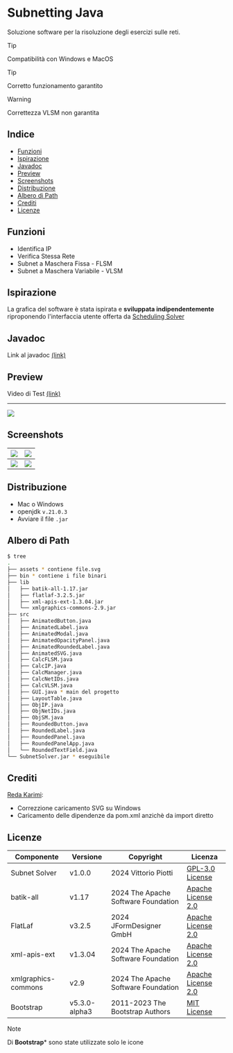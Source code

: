 # Subnetting Java

Soluzione software per la risoluzione degli esercizi sulle reti.



> [!TIP]
> Compatibilità con Windows e MacOS


> [!TIP]
> Corretto funzionamento garantito


> [!WARNING]
> Correttezza VLSM non garantita


## Indice

 - [Funzioni](#funzioni)
 - [Ispirazione](#ispirazione)
 - [Javadoc](#javadoc)
 - [Preview](#preview)
 - [Screenshots](#screenshots)
 - [Distribuzione](#distribuzione)
 - [Albero di Path](#albero-di-path)
 - [Crediti](#crediti)
 - [Licenze](#licenze)

## Funzioni

 - Identifica IP
 - Verifica Stessa Rete
 - Subnet a Maschera Fissa - FLSM
 - Subnet a Maschera Variabile - VLSM

## Ispirazione

La grafica del software è stata ispirata e **sviluppata indipendentemente** riproponendo l'interfaccia utente offerta da [Scheduling Solver](https://process-scheduling-solver.boonsuen.com/)

## Javadoc

Link al javadoc [(link)](https://vittoriopiotti.altervista.org/SubnettingJava/org/subnetting/package-summary.html)

## Preview

Video di Test [(link)](https://drive.google.com/file/d/17XctjTlS7LYgrnKikc7BHBkw4H3vvMtA/view?usp=sharing)


---

<img src="https://github.com/vittorioPiotti/Subnet-Solver-Java/blob/main/screenshots/vlsm.png" />


## Screenshots


|<img src="https://github.com/vittorioPiotti/Subnet-Solver-Java/blob/main/screenshots/ip.png" /> | <img src="https://github.com/vittorioPiotti/Subnet-Solver-Java/blob/main/screenshots/net.png" />|
|-|-|
|<img src="https://github.com/vittorioPiotti/Subnet-Solver-Java/blob/main/screenshots/flsm.png" />|<img src="https://github.com/vittorioPiotti/Subnet-Solver-Java/blob/main/screenshots/vlsm.png" />|


## Distribuzione

 - Mac o Windows
 - openjdk `v.21.0.3`
 - Avviare il file `.jar`


## Albero di Path


```bash
$ tree
.
├── assets * contiene file.svg
├── bin * contiene i file binari
├── lib
│   ├── batik-all-1.17.jar 
│   ├── flatlaf-3.2.5.jar 
│   ├── xml-apis-ext-1.3.04.jar
│   └── xmlgraphics-commons-2.9.jar
├── src
│   ├── AnimatedButton.java 
│   ├── AnimatedLabel.java 
│   ├── AnimatedModal.java 
│   ├── AnimatedOpacityPanel.java 
│   ├── AnimatedRoundedLabel.java
│   ├── AnimatedSVG.java
│   ├── CalcFLSM.java
│   ├── CalcIP.java 
│   ├── CalcManager.java 
│   ├── CalcNetIDs.java 
│   ├── CalcVLSM.java 
│   ├── GUI.java * main del progetto
│   ├── LayoutTable.java
│   ├── ObjIP.java
│   ├── ObjNetIDs.java
│   ├── ObjSM.java
│   ├── RoundedButton.java
│   ├── RoundedLabel.java
│   ├── RoundedPanel.java
│   ├── RoundedPanelApp.java
│   └── RoundedTextField.java
└── SubnetSolver.jar * eseguibile

```

## Crediti

[Reda Karimi](https://github.com/RedaKarimi):
 - Correzzione caricamento SVG su Windows
 - Caricamento delle dipendenze da pom.xml anzichè da import diretto

## Licenze

| Componente          | Versione         | Copyright                                      | Licenza                                                                                            |
|---------------------|------------------|------------------------------------------------|----------------------------------------------------------------------------------------------------|
| Subnet Solver       | v1.0.0           | 2024 Vittorio Piotti                           | [GPL-3.0 License](https://github.com/vittorioPiotti/Subnet-Solver-Java/blob/main/LICENSE.md)       |
| batik-all           | v1.17            | 2024 The Apache Software Foundation            | [Apache License 2.0](https://xmlgraphics.apache.org/batik/license.html)                            |
| FlatLaf             | v3.2.5           | 2024 JFormDesigner GmbH                        | [Apache License 2.0](https://github.com/JFormDesigner/FlatLaf/blob/main/LICENSE)                   |
| xml-apis-ext        | v1.3.04          | 2024 The Apache Software Foundation            | [Apache License 2.0](https://xmlgraphics.apache.org/batik/license.html)                            |
| xmlgraphics-commons | v2.9             | 2024 The Apache Software Foundation            | [Apache License 2.0](https://xmlgraphics.apache.org/batik/license.html)                            |
| Bootstrap           | v5.3.0-alpha3    | 2011-2023 The Bootstrap Authors                | [MIT License](https://github.com/twbs/bootstrap/blob/main/LICENSE)                                 |


> [!NOTE]
> Di **Bootstrap*** sono state utilizzate solo le icone
